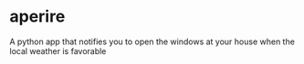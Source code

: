 # aperire
A python app that notifies you to open the windows at your house when the local weather is favorable

